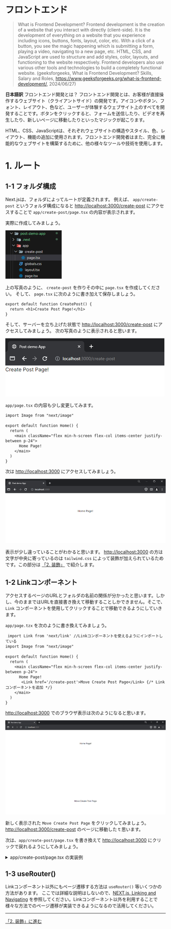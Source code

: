 # フロントエンド
>What is Frontend Development?
Frontend development is the creation of a website that you interact with directly (client-side). It is the development of everything on a website that you experience including icons, buttons, fonts, layout, color, etc. With a click of a button, you see the magic happening which is submitting a form, playing a video, navigating to a new page, etc.
HTML, CSS, and JavaScript are used to structure and add styles, color, layouts, and functioning to the website respectively. Frontend developers also use various other tools and technologies to build a completely functional website.
(geeksforgeeks, What is Frontend Development? Skills, Salary and Roles, https://www.geeksforgeeks.org/what-is-frontend-development/, 2024/06/27)

**日本語訳**
フロントエンド開発とは？
フロントエンド開発とは、お客様が直接操作するウェブサイト（クライアントサイド）の開発です。アイコンやボタン、フォント、レイアウト、色など、ユーザーが体験するウェブサイト上のすべてを開発することです。ボタンをクリックすると、フォームを送信したり、ビデオを再生したり、新しいページに移動したりといったマジックが起こります。

HTML、CSS、JavaScriptは、それぞれウェブサイトの構造やスタイル、色、レイアウト、機能の追加に使用されます。フロントエンド開発者はまた、完全に機能的なウェブサイトを構築するために、他の様々なツールや技術を使用します。

# 1. ルート
## 1-1 フォルダ構成
Next.jsは、フォルダによってルートが定義されます。
例えば、 `app/create-post` というフォルダ構成になると [http://localhost:3000/create-post](http://localhost:3000/create-post) にアクセスすることで `app/create-post/page.tsx` の内容が表示されます。

実際に作成してみましょう。

![create-postフォルダとpage.tsx](./img/front-end_1-1_1.png)

上の写真のように、 `create-post` を作りその中に `page.tsx` を作成してください。
そして、 `page.tsx` に次のように書き加えて保存しましょう。

```tsx
export default function CreatePost() {
  return <h1>Create Post Page!</h1>
}
```

そして、サーバーを立ち上げた状態で [http://localhost:3000/create-post](http://localhost:3000/create-post) にアクセスしてみましょう。
次の写真のように表示されると思います。

![http://localhost:3000/create-postのブラウザ表示](./img/front-end_1-1_2.png)

`app/page.tsx` の内容も少し変更してみます。

```tsx
import Image from "next/image"

export default function Home() {
  return (
    <main className="flex min-h-screen flex-col items-center justify-between p-24">
      Home Page!
    </main>
  )
}
```

次は [http://localhost:3000](http://localhost:3000) にアクセスしてみましょう。

![http://localhost:3000のブラウザ表示](./img/front-end_1-1_3.png)

表示が少し違っていることがわかると思います。
[http://localhost:3000](http://localhost:3000) の方は文字が中央に寄っているのは `tailwind.css` によって装飾が加えられているためです。この部分は [「2. 装飾」](./front-end_2.md) で紹介します。


## 1-2 Linkコンポーネント
アクセスするページのURLとフォルダの名前の関係が分かったと思います。しかし、今のままではURLを直接書き換えて移動することしかできません。そこで、`Link` コンポーネントを使用してクリックすることで移動できるようにしていきます。

`app/page.tzx` を次のように書き換えてみましょう。

```tsx
 import Link from 'next/link' //Linkコンポーネントを使えるようにインポートしている
import Image from "next/image"

export default function Home() {
  return (
    <main className="flex min-h-screen flex-col items-center justify-between p-24">
      Home Page!
       <Link href='/create-post'>Move Create Post Page</Link> {/* Linkコンポーネントを追加 */}
    </main>
  )
}
```

[http://localhost:3000](http://localhost:3000) でのブラウザ表示は次のようになると思います。

![作成したLinkコンポーネントのブラウザ表示](./img/front-end_1-1_4.png)

新しく表示された `Move Create Post Page` をクリックしてみましょう。
[http://localhost:3000/create-post](http://localhost:3000/create-post) のページに移動したｔ思います。

次は、`app/create-post/page.tsx` を書き換えて [http://localhost:3000](http://localhost:3000) にクリックで戻れるようにしてみましょう。

<details>

<summary>app/create-post/page.tsx の実装例</summary>

移動先はルートディレクトリ（１番上の階層）なので移動先の指定は `/` とします。そして、`return` できる要素はひとつに括る必要があるので `()` と適当なタグ (ここでは <></>) を作って囲います。
 
```tsx
import Link from 'next/link' //Linkコンポーネントを使えるようにインポートしている

export default function CreatePost() {
  return (
    <>　{/* ひとつに括っている */}
      <h1>Create Post Page!</h1>
      <Link href='/'>Move Create Post Page</Link> {/* Linkコンポーネントを追加 */}
    </>
  )
  
}
```

</details>


## 1-3 useRouter()
Linkコンポーネント以外にもページ遷移する方法は `useRouter()` 等いくつかの方法があります。
ここでは詳細な説明はしないので、[NEXT.js, Linking and Navigating](https://nextjs.org/docs/app/building-your-application/routing/linking-and-navigating#userouter-hook) を参照してください。Linkコンポーネント以外を利用することで様々な方法でのページ遷移が実装できるようになるので活用してください。


---
[「2. 装飾」に進む](./front-end_2.md)
